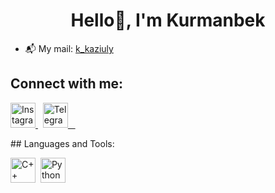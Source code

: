 <h1 align="center">Hello👋, I'm Kurmanbek</h1>

- 📬 My mail: [k_kaziuly](mailto:k_kaziuly@kbtu.kz)

## Connect with me:
<p align="left">
  <a href="https://www.instagram.com/http.kurmash" target="_blank">
    <img src="https://upload.wikimedia.org/wikipedia/commons/a/a5/Instagram_icon.png" width="40" height="40" alt="Instagram" />
  </a>
  &nbsp;
  <a href="https://t.me/https_kurmash" target="_blank">
    <img src="https://cdn-icons-png.flaticon.com/512/2111/2111646.png" width="40" height="40" alt="Telegram" />
  </a>
</p>
## Languages and Tools:
<p align="left">
  <img src="https://cdn.jsdelivr.net/gh/devicons/devicon/icons/cplusplus/cplusplus-original.svg" title="C++" alt="C++" width="40" height="40"/>&nbsp;
  <img src="https://cdn.jsdelivr.net/gh/devicons/devicon/icons/python/python-original.svg" title="Python" alt="Python" width="40" height="40"/>&nbsp;
</p>

